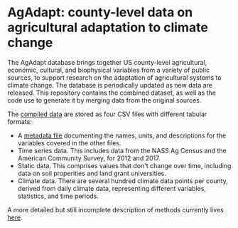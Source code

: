 # AgAdapt: county-level data on agricultural adaptation to climate change

The AgAdapt database brings together US county-level agricultural, economic, cultural, and biophysical variables from a variety of public sources, to support research on the adaptation of agricultural systems to climate change. The database is periodically updated as new data are released. This repository contains the combined dataset, as well as the code use to generate it by merging data from the original sources.

The [compiled data](/data/output) are stored as four CSV files with different tabular formats:
- A [metadata file](/data/output/variables.csv) documenting the names, units, and descriptions for the variables covered in the other files.
- Time series data. This includes data from the NASS Ag Census and the American Community Survey, for 2012 and 2017.
- Static data. This comprises values that don't change over time, including data on soil properities and land grant universities.
- Climate data. There are several hundred climate data points per county, derived from daily climate data, representing different variables, statistics, and time periods.

A more detailed but still incomplete description of methods currently lives [here](https://docs.google.com/document/d/106Y8kmaxUmF0cx2UnIoyItj8UoCE8tMA3zYd8-AHZfw/edit?usp=sharing).
